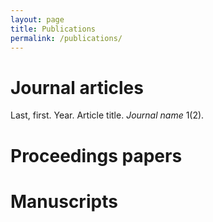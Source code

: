 ```yaml
---
layout: page
title: Publications
permalink: /publications/
---
```

<h1>Journal articles</h1>
Last, first. Year. Article title. <em>Journal name</em> 1(2).
<h1>Proceedings papers</h1>

<h1>Manuscripts</h1>
